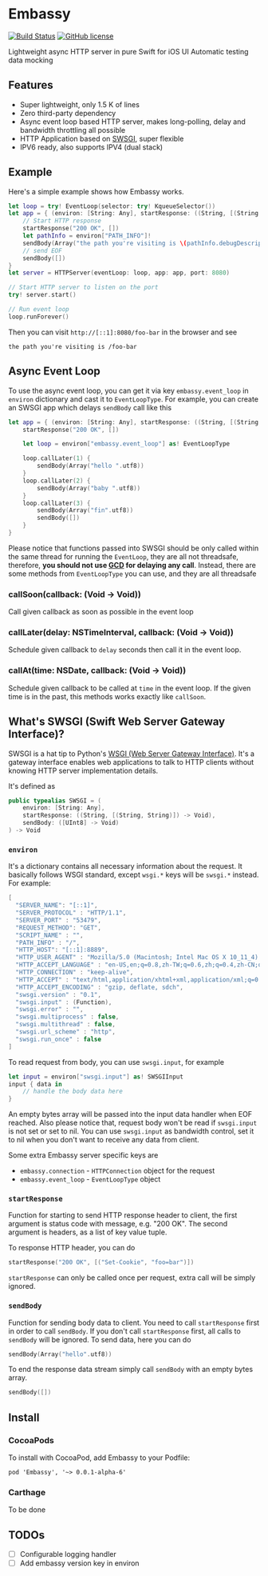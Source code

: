 # Embassy

[![Build Status](https://travis-ci.org/envoy/Embassy.svg?branch=master)](https://travis-ci.org/envoy/Embassy)
[![GitHub license](https://img.shields.io/github/license/envoy/Embassy.svg)](https://github.com/envoy/Embassy/blob/master/LICENSE)

Lightweight async HTTP server in pure Swift for iOS UI Automatic testing data mocking

## Features

 - Super lightweight, only 1.5 K of lines
 - Zero third-party dependency
 - Async event loop based HTTP server, makes long-polling, delay and bandwidth throttling all possible
 - HTTP Application based on [SWSGI](#whats-swsgi-swift-web-server-gateway-interface), super flexible
 - IPV6 ready, also supports IPV4 (dual stack)

## Example

Here's a simple example shows how Embassy works.

```Swift
let loop = try! EventLoop(selector: try! KqueueSelector())
let app = { (environ: [String: Any], startResponse: ((String, [(String, String)]) -> Void), sendBody: ([UInt8] -> Void)) in
    // Start HTTP response
    startResponse("200 OK", [])
    let pathInfo = environ["PATH_INFO"]!
    sendBody(Array("the path you're visiting is \(pathInfo.debugDescription)".utf8))
    // send EOF
    sendBody([])
}
let server = HTTPServer(eventLoop: loop, app: app, port: 8080)

// Start HTTP server to listen on the port
try! server.start()

// Run event loop
loop.runForever()
```

Then you can visit `http://[::1]:8080/foo-bar` in the browser and see

```
the path you're visiting is /foo-bar
```

## Async Event Loop

To use the async event loop, you can get it via key `embassy.event_loop` in `environ` dictionary and cast it to `EventLoopType`. For example, you can create an SWSGI app which delays `sendBody` call like this

```Swift
let app = { (environ: [String: Any], startResponse: ((String, [(String, String)]) -> Void), sendBody: ([UInt8] -> Void)) in
    startResponse("200 OK", [])

    let loop = environ["embassy.event_loop"] as! EventLoopType

    loop.callLater(1) {
        sendBody(Array("hello ".utf8))
    }
    loop.callLater(2) {
        sendBody(Array("baby ".utf8))
    }
    loop.callLater(3) {
        sendBody(Array("fin".utf8))
        sendBody([])
    }
}
```

Please notice that functions passed into SWSGI should be only called within the same thread for running the `EventLoop`, they are all not threadsafe, therefore, **you should not use [GCD](https://developer.apple.com/library/ios/documentation/Performance/Reference/GCD_libdispatch_Ref/) for delaying any call**. Instead, there are some methods from `EventLoopType` you can use, and they are all threadsafe

### callSoon(callback: (Void -> Void))

Call given callback as soon as possible in the event loop

### callLater(delay: NSTimeInterval, callback: (Void -> Void))

Schedule given callback to `delay` seconds then call it in the event loop.

### callAt(time: NSDate, callback: (Void -> Void))

Schedule given callback to be called at `time` in the event loop. If the given time is in the past, this methods works exactly like `callSoon`.

## What's SWSGI (Swift Web Server Gateway Interface)?

SWSGI is a hat tip to Python's [WSGI (Web Server Gateway Interface)](https://www.python.org/dev/peps/pep-3333/). It's a gateway interface enables web applications to talk to HTTP clients without knowing HTTP server implementation details.

It's defined as

```Swift
public typealias SWSGI = (
    environ: [String: Any],
    startResponse: ((String, [(String, String)]) -> Void),
    sendBody: ([UInt8] -> Void)
) -> Void
```

### `environ`

It's a dictionary contains all necessary information about the request. It basically follows WSGI standard, except `wsgi.*` keys will be `swsgi.*` instead. For example:

```Swift
[
  "SERVER_NAME": "[::1]",
  "SERVER_PROTOCOL" : "HTTP/1.1",
  "SERVER_PORT" : "53479",
  "REQUEST_METHOD": "GET",
  "SCRIPT_NAME" : "",
  "PATH_INFO" : "/",
  "HTTP_HOST": "[::1]:8889",
  "HTTP_USER_AGENT" : "Mozilla/5.0 (Macintosh; Intel Mac OS X 10_11_4) AppleWebKit/537.36 (KHTML, like Gecko) Chrome/50.0.2661.102 Safari/537.36",
  "HTTP_ACCEPT_LANGUAGE" : "en-US,en;q=0.8,zh-TW;q=0.6,zh;q=0.4,zh-CN;q=0.2",
  "HTTP_CONNECTION" : "keep-alive",
  "HTTP_ACCEPT" : "text/html,application/xhtml+xml,application/xml;q=0.9,image/webp,*/*;q=0.8",
  "HTTP_ACCEPT_ENCODING" : "gzip, deflate, sdch",
  "swsgi.version" : "0.1",
  "swsgi.input" : (Function),
  "swsgi.error" : "",
  "swsgi.multiprocess" : false,
  "swsgi.multithread" : false,
  "swsgi.url_scheme" : "http",
  "swsgi.run_once" : false
]
```

To read request from body, you can use `swsgi.input`, for example

```Swift
let input = environ["swsgi.input"] as! SWSGIInput
input { data in
    // handle the body data here
}
```

An empty bytes array will be passed into the input data handler when EOF
reached. Also please notice that, request body won't be read if `swsgi.input`
is not set or set to nil. You can use `swsgi.input` as bandwidth control, set
it to nil when you don't want to receive any data from client.

Some extra Embassy server specific keys are

 - `embassy.connection` - `HTTPConnection` object for the request
 - `embassy.event_loop` - `EventLoopType` object

### `startResponse`

Function for starting to send HTTP response header to client, the first argument is status code with message, e.g. "200 OK". The second argument is headers, as a list of key value tuple.

To response HTTP header, you can do

```Swift
startResponse("200 OK", [("Set-Cookie", "foo=bar")])
```

`startResponse` can only be called once per request, extra call will be simply ignored.

### `sendBody`

Function for sending body data to client. You need to call `startResponse` first in order to call `sendBody`. If you don't call `startResponse` first, all calls to `sendBody` will be ignored. To send data, here you can do

```Swift
sendBody(Array("hello".utf8))
```

To end the response data stream simply call `sendBody` with an empty bytes array.

```Swift
sendBody([])
```

## Install

### CocoaPods

To install with CocoaPod, add Embassy to your Podfile:

```
pod 'Embassy', '~> 0.0.1-alpha-6'
```

### Carthage

To be done

## TODOs

 - [ ] Configurable logging handler
 - [ ] Add embassy version key in environ
